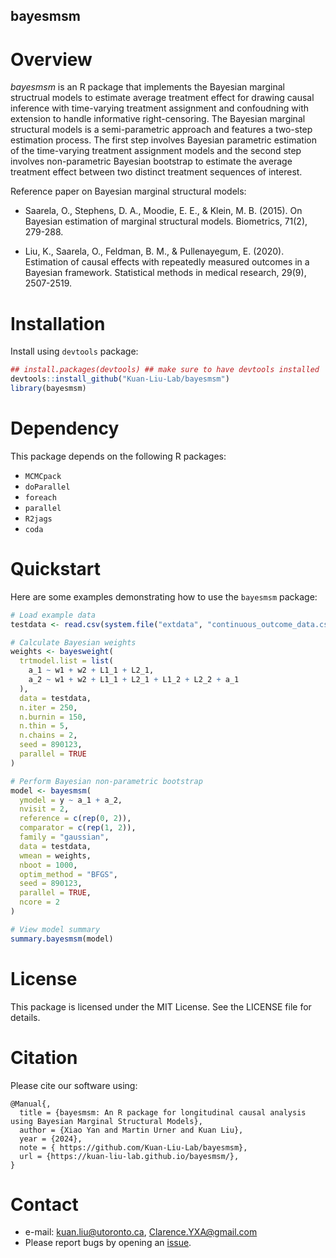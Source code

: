 
<!-- README.md is generated from README.Rmd. Please edit this file -->

## bayesmsm

<!-- badges: start -->
<!-- badges: end -->

# Overview

*bayesmsm* is an R package that implements the Bayesian marginal
structrual models to estimate average treatment effect for drawing
causal inference with time-varying treatment assignment and confoudning
with extension to handle informative right-censoring. The Bayesian
marginal structural models is a semi-parametric approach and features a
two-step estimation process. The first step involves Bayesian parametric
estimation of the time-varying treatment assignment models and the
second step involves non-parametric Bayesian bootstrap to estimate the
average treatment effect between two distinct treatment sequences of
interest.

Reference paper on Bayesian marginal structural models:

- Saarela, O., Stephens, D. A., Moodie, E. E., & Klein, M. B. (2015). On
  Bayesian estimation of marginal structural models. Biometrics, 71(2),
  279-288.

- Liu, K., Saarela, O., Feldman, B. M., & Pullenayegum, E. (2020).
  Estimation of causal effects with repeatedly measured outcomes in a
  Bayesian framework. Statistical methods in medical research, 29(9),
  2507-2519.

# Installation

Install using `devtools` package:

``` r
## install.packages(devtools) ## make sure to have devtools installed 
devtools::install_github("Kuan-Liu-Lab/bayesmsm")
library(bayesmsm)
```

# Dependency

This package depends on the following R packages:

- `MCMCpack`
- `doParallel`
- `foreach`
- `parallel`
- `R2jags`
- `coda`

# Quickstart

Here are some examples demonstrating how to use the `bayesmsm` package:

``` r
# Load example data
testdata <- read.csv(system.file("extdata", "continuous_outcome_data.csv", package = "bayesmsm"))

# Calculate Bayesian weights
weights <- bayesweight(
  trtmodel.list = list(
    a_1 ~ w1 + w2 + L1_1 + L2_1,
    a_2 ~ w1 + w2 + L1_1 + L2_1 + L1_2 + L2_2 + a_1
  ),
  data = testdata,
  n.iter = 250,
  n.burnin = 150,
  n.thin = 5,
  n.chains = 2,
  seed = 890123,
  parallel = TRUE
)

# Perform Bayesian non-parametric bootstrap
model <- bayesmsm(
  ymodel = y ~ a_1 + a_2,
  nvisit = 2,
  reference = c(rep(0, 2)),
  comparator = c(rep(1, 2)),
  family = "gaussian",
  data = testdata,
  wmean = weights,
  nboot = 1000,
  optim_method = "BFGS",
  seed = 890123,
  parallel = TRUE,
  ncore = 2
)

# View model summary
summary.bayesmsm(model)
```

# License

This package is licensed under the MIT License. See the LICENSE file for
details.

# Citation

Please cite our software using:

    @Manual{,
      title = {bayesmsm: An R package for longitudinal causal analysis using Bayesian Marginal Structural Models},
      author = {Xiao Yan and Martin Urner and Kuan Liu},
      year = {2024},
      note = { https://github.com/Kuan-Liu-Lab/bayesmsm},
      url = {https://kuan-liu-lab.github.io/bayesmsm/},
    }

# Contact

- e-mail: <kuan.liu@utoronto.ca>, <Clarence.YXA@gmail.com>
- Please report bugs by opening an
  [issue](https://github.com/Kuan-Liu-Lab/bayesmsm/issues/new).
